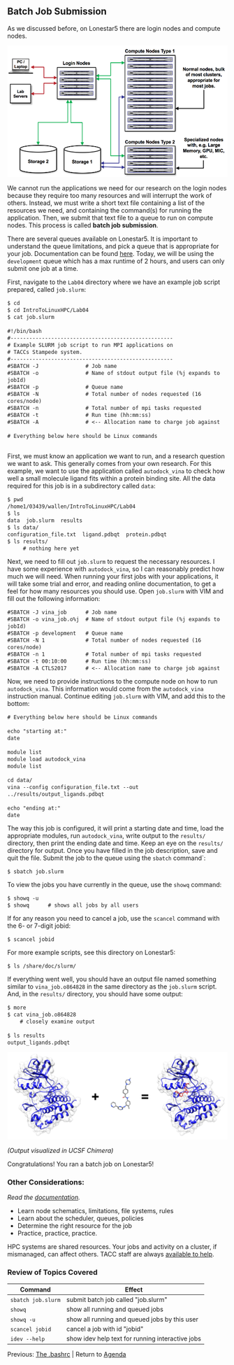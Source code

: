 ## Batch Job Submission

As we discussed before, on Lonestar5 there are login nodes and compute nodes.

<center><img src="../../resources/hpc_schematic.png" style="height:300px;"></center>

We cannot run the applications we need for our research on the login nodes because they require too many resources and will interrupt the work of others. Instead, we must write a short text file containing a list of the resources we need, and containing the command(s) for running the application. Then, we submit that text file to a queue to run on compute nodes. This process is called **batch job submission**.

There are several queues available on Lonestar5. It is important to understand the queue limitations, and pick a queue that is appropriate for your job. Documentation can be found [here](https://portal.tacc.utexas.edu/user-guides/lonestar5#production-queues). Today, we will be using the `development` queue which has a max runtime of 2 hours, and users can only submit one job at a time.


First, navigate to the `Lab04` directory where we have an example job script prepared, called `job.slurm`:
```
$ cd
$ cd IntroToLinuxHPC/Lab04
$ cat job.slurm
 
#!/bin/bash
#----------------------------------------------------
# Example SLURM job script to run MPI applications on
# TACCs Stampede system.
#----------------------------------------------------
#SBATCH -J               # Job name
#SBATCH -o               # Name of stdout output file (%j expands to jobId)
#SBATCH -p               # Queue name
#SBATCH -N               # Total number of nodes requested (16 cores/node)
#SBATCH -n               # Total number of mpi tasks requested
#SBATCH -t               # Run time (hh:mm:ss)
#SBATCH -A               # <-- Allocation name to charge job against
 
# Everything below here should be Linux commands
 
```

First, we must know an application we want to run, and a research question we want to ask. This generally comes from your own research. For this example, we want to use the application called `autodock_vina` to check how well a small molecule ligand fits within a protein binding site. All the data required for this job is in a subdirectory called `data`:
```
$ pwd
/home1/03439/wallen/IntroToLinuxHPC/Lab04
$ ls
data  job.slurm  results
$ ls data/
configuration_file.txt  ligand.pdbqt  protein.pdbqt
$ ls results/
     # nothing here yet
```

Next, we need to fill out `job.slurm` to request the necessary resources. I have some experience with `autodock_vina`, so I can reasonably predict how much we will need. When running your first jobs with your applications, it will take some trial and error, and reading online documentation, to get a feel for how many resources you should use. Open `job.slurm` with VIM and fill out the following information:
```
#SBATCH -J vina_job      # Job name
#SBATCH -o vina_job.o%j  # Name of stdout output file (%j expands to jobId)
#SBATCH -p development   # Queue name
#SBATCH -N 1             # Total number of nodes requested (16 cores/node)
#SBATCH -n 1             # Total number of mpi tasks requested
#SBATCH -t 00:10:00      # Run time (hh:mm:ss)
#SBATCH -A CTLS2017      # <-- Allocation name to charge job against
```

Now, we need to provide instructions to the compute node on how to run `autodock_vina`. This information would come from the `autodock_vina` instruction manual. Continue editing `job.slurm` with VIM, and add this to the bottom:
```
# Everything below here should be Linux commands
 
echo "starting at:"
date
 
module list
module load autodock_vina
module list
 
cd data/
vina --config configuration_file.txt --out ../results/output_ligands.pdbqt
 
echo "ending at:"
date
```

The way this job is configured, it will print a starting date and time, load the appropriate modules, run `autodock_vina`, write output to the `results/` directory, then print the ending date and time. Keep an eye on the `results/` directory for output. Once you have filled in the job description, save and quit the file. Submit the job to the queue using the `sbatch` command`:
```
$ sbatch job.slurm
```

To view the jobs you have currently in the queue, use the `showq` command:
```
$ showq -u
$ showq      # shows all jobs by all users
```

If for any reason you need to cancel a job, use the `scancel` command with the 6- or 7-digit jobid:
```
$ scancel jobid
```

For more example scripts, see this directory on Lonestar5:
```
$ ls /share/doc/slurm/
```

If everything went well, you should have an output file named something similar to `vina_job.o864828` in the same directory as the `job.slurm` script. And, in the `results/` directory, you should have some output:
```
$ more
$ cat vina_job.o864828
    # closely examine output
 
$ ls results
output_ligands.pdbqt
```

<center><img src="../../resources/autodock.png" style="height:200px;"></center>

*(Output visualized in UCSF Chimera)*

Congratulations! You ran a batch job on Lonestar5!

### Other Considerations:

*Read the [documentation](https://portal.tacc.utexas.edu/user-guides).*

 * Learn node schematics, limitations, file systems, rules
 * Learn about the scheduler, queues, policies
 * Determine the right resource for the job
 * Practice, practice, practice.

HPC systems are shared resources. Your jobs and activity on a cluster, if mismanaged, can affect others. TACC staff are always [available to help](https://portal.tacc.utexas.edu/tacc-consulting).



### Review of Topics Covered

| Command             | Effect     |
|---------------------|------------|
| `sbatch job.slurm`  | submit batch job called "job.slurm" |
| `showq`             | show all running and queued jobs |
| `showq -u`          | show all running and queued jobs by this user |
| `scancel jobid`     | cancel a job with id "jobid" |
| `idev --help`       | show idev help text for running interactive jobs |



Previous: [The .bashrc](intro_to_hpc_04.md) | Return to [Agenda](../../index.md)
